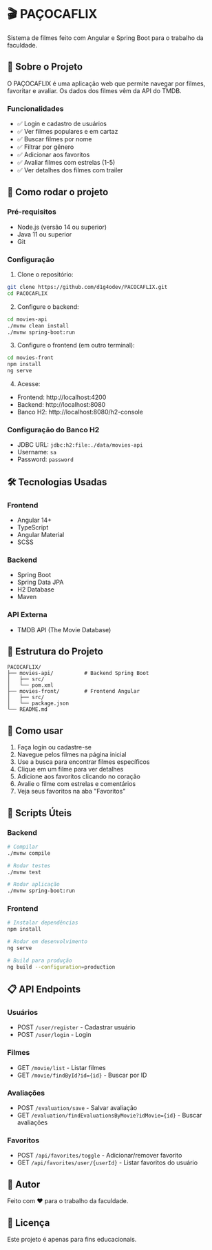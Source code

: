# 🎬 PAÇOCAFLIX

Sistema de filmes feito com Angular e Spring Boot para o trabalho da faculdade.

## 📝 Sobre o Projeto

O PAÇOCAFLIX é uma aplicação web que permite navegar por filmes, favoritar e avaliar. Os dados dos filmes vêm da API do TMDB.

### Funcionalidades

- ✅ Login e cadastro de usuários
- ✅ Ver filmes populares e em cartaz
- ✅ Buscar filmes por nome
- ✅ Filtrar por gênero
- ✅ Adicionar aos favoritos
- ✅ Avaliar filmes com estrelas (1-5)
- ✅ Ver detalhes dos filmes com trailer

## 🚀 Como rodar o projeto

### Pré-requisitos

- Node.js (versão 14 ou superior)
- Java 11 ou superior
- Git

### Configuração

1. Clone o repositório:
```bash
git clone https://github.com/d1g4odev/PACOCAFLIX.git
cd PACOCAFLIX
```

2. Configure o backend:
```bash
cd movies-api
./mvnw clean install
./mvnw spring-boot:run
```

3. Configure o frontend (em outro terminal):
```bash
cd movies-front
npm install
ng serve
```

4. Acesse:
- Frontend: http://localhost:4200
- Backend: http://localhost:8080
- Banco H2: http://localhost:8080/h2-console

### Configuração do Banco H2

- JDBC URL: `jdbc:h2:file:./data/movies-api`
- Username: `sa`
- Password: `password`

## 🛠️ Tecnologias Usadas

### Frontend
- Angular 14+
- TypeScript
- Angular Material
- SCSS

### Backend
- Spring Boot
- Spring Data JPA
- H2 Database
- Maven

### API Externa
- TMDB API (The Movie Database)

## 📂 Estrutura do Projeto

```
PACOCAFLIX/
├── movies-api/          # Backend Spring Boot
│   ├── src/
│   └── pom.xml
├── movies-front/        # Frontend Angular
│   ├── src/
│   └── package.json
└── README.md
```

## 🎯 Como usar

1. Faça login ou cadastre-se
2. Navegue pelos filmes na página inicial
3. Use a busca para encontrar filmes específicos
4. Clique em um filme para ver detalhes
5. Adicione aos favoritos clicando no coração
6. Avalie o filme com estrelas e comentários
7. Veja seus favoritos na aba "Favoritos"

## 🔧 Scripts Úteis

### Backend
```bash
# Compilar
./mvnw compile

# Rodar testes
./mvnw test

# Rodar aplicação
./mvnw spring-boot:run
```

### Frontend
```bash
# Instalar dependências
npm install

# Rodar em desenvolvimento
ng serve

# Build para produção
ng build --configuration=production
```

## 📋 API Endpoints

### Usuários
- POST `/user/register` - Cadastrar usuário
- POST `/user/login` - Login

### Filmes
- GET `/movie/list` - Listar filmes
- GET `/movie/findById?id={id}` - Buscar por ID

### Avaliações
- POST `/evaluation/save` - Salvar avaliação
- GET `/evaluation/findEvaluationsByMovie?idMovie={id}` - Buscar avaliações

### Favoritos
- POST `/api/favorites/toggle` - Adicionar/remover favorito
- GET `/api/favorites/user/{userId}` - Listar favoritos do usuário

## 👥 Autor

Feito com ❤️ para o trabalho da faculdade.

## 📄 Licença

Este projeto é apenas para fins educacionais. 